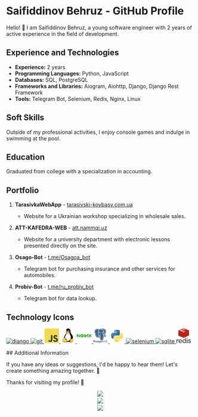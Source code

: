 # Saifiddinov Behruz - GitHub Profile

Hello! 👋 I am Saifiddinov Behruz, a young software engineer with 2 years of active experience in the field of development.

## Experience and Technologies

- **Experience:** 2 years
- **Programming Languages:** Python, JavaScript
- **Databases:** SQL, PostgreSQL
- **Frameworks and Libraries:** Aiogram, Aiohttp, Django, Django Rest Framework
- **Tools:** Telegram Bot, Selenium, Redis, Nginx, Linux

## Soft Skills

Outside of my professional activities, I enjoy console games and indulge in swimming at the pool.

## Education

Graduated from college with a specialization in accounting.

## Portfolio

1. **TarasivkaWebApp** - [tarasivski-kovbasy.com.ua](https://tarasivski-kovbasy.com.ua/)
   - Website for a Ukrainian workshop specializing in wholesale sales.

2. **ATT-KAFEDRA-WEB** - [att.nammqi.uz](https://att.nammqi.uz/)
   - Website for a university department with electronic lessons presented directly on the site.

3. **Osago-Bot** - [t.me/Osagoa_bot](https://t.me/Osagoa_bot)
   - Telegram bot for purchasing insurance and other services for automobiles.

4. **Probiv-Bot** - [t.me/ru_probiv_bot](https://t.me/ru_probiv_bot)
   - Telegram bot for data lookup.

## Technology Icons

<p>
<a href="https://www.djangoproject.com/" target="_blank" rel="noreferrer">
      <img
        src="https://cdn.worldvectorlogo.com/logos/django.svg"
        alt="django"
        width="40"
        height="40"
      />
    </a>
    <a href="https://git-scm.com/" target="_blank" rel="noreferrer">
      <img
        src="https://www.vectorlogo.zone/logos/git-scm/git-scm-icon.svg"
        alt="git"
        width="40"
        height="40"
      />
    </a>
    <a
  href="https://developer.mozilla.org/en-US/docs/Web/JavaScript"
  target="_blank"
  rel="noreferrer"
>
  <img
    src="https://raw.githubusercontent.com/devicons/devicon/master/icons/javascript/javascript-original.svg"
    alt="javascript"
    width="40"
    height="40"
  />
</a>
<a href="https://www.linux.org/" target="_blank" rel="noreferrer">
  <img
    src="https://raw.githubusercontent.com/devicons/devicon/master/icons/linux/linux-original.svg"
    alt="linux"
    width="40"
    height="40"
  />
</a>
<a href="https://www.nginx.com" target="_blank" rel="noreferrer">
  <img
    src="https://raw.githubusercontent.com/devicons/devicon/master/icons/nginx/nginx-original.svg"
    alt="nginx"
    width="40"
    height="40"
  />
</a>
<a href="https://www.postgresql.org" target="_blank" rel="noreferrer">
  <img
    src="https://raw.githubusercontent.com/devicons/devicon/master/icons/postgresql/postgresql-original-wordmark.svg"
    alt="postgresql"
    width="40"
    height="40"
  />
</a>
<a href="https://www.python.org" target="_blank" rel="noreferrer">
  <img
    src="https://raw.githubusercontent.com/devicons/devicon/master/icons/python/python-original.svg"
    alt="python"
    width="40"
    height="40"
  />
</a>
<a href="https://www.selenium.dev" target="_blank" rel="noreferrer">
  <img
    src="https://raw.githubusercontent.com/detain/svg-logos/780f25886640cef088af994181646db2f6b1a3f8/svg/selenium-logo.svg"
    alt="selenium"
    width="40"
    height="40"
  />
</a>
<a href="https://www.sqlite.org/" target="_blank" rel="noreferrer">
  <img
    src="https://www.vectorlogo.zone/logos/sqlite/sqlite-icon.svg"
    alt="sqlite"
    width="40"
    height="40"
  />
</a>
<a href="https://redis.io" target="_blank" rel="noreferrer">
  <img
    src="https://raw.githubusercontent.com/devicons/devicon/master/icons/redis/redis-original-wordmark.svg"
    alt="redis"
    width="40"
    height="40"/>
</a>
</p>
## Additional Information

If you have any ideas or suggestions, I'd be happy to hear them! Let's create something amazing together. 🚀

Thanks for visiting my profile! 🌟



<p align="center">
    <img src="https://github-readme-stats.vercel.app/api?username=winchestor2001&rank_icon=github&include_all_commits=true&card_width=500px&hide_border=true&theme=radical&show=reviews,discussions_started,discussions_answered">
    <br>

<img src="https://streak-stats.demolab.com?user=winchestor2001&theme=radical&hide_border=true&card_width=500px">

<br>

<img src="https://github-readme-stats.vercel.app/api/top-langs?username=winchestor2001&show_icons=true&locale=en&layout=compact&theme=radical&hide_border=true&card_width=500px"/>
  </p>
